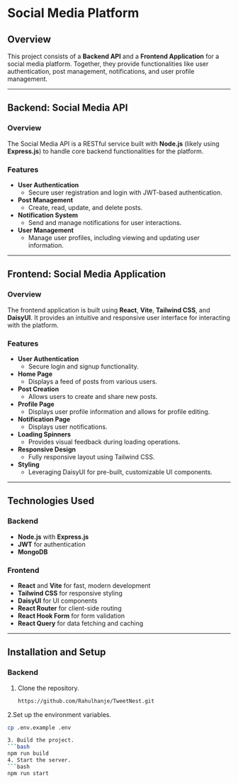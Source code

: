 # Social Media Platform

## Overview

This project consists of a **Backend API** and a **Frontend Application** for a social media platform. Together, they provide functionalities like user authentication, post management, notifications, and user profile management.

---

## Backend: Social Media API

### Overview

The Social Media API is a RESTful service built with **Node.js** (likely using **Express.js**) to handle core backend functionalities for the platform. 

### Features

- **User Authentication**
  - Secure user registration and login with JWT-based authentication.
- **Post Management**
  - Create, read, update, and delete posts.
- **Notification System**
  - Send and manage notifications for user interactions.
- **User Management**
  - Manage user profiles, including viewing and updating user information.

---

## Frontend: Social Media Application

### Overview

The frontend application is built using **React**, **Vite**, **Tailwind CSS**, and **DaisyUI**. It provides an intuitive and responsive user interface for interacting with the platform.

### Features

- **User Authentication**
  - Secure login and signup functionality.
- **Home Page**
  - Displays a feed of posts from various users.
- **Post Creation**
  - Allows users to create and share new posts.
- **Profile Page**
  - Displays user profile information and allows for profile editing.
- **Notification Page**
  - Displays user notifications.
- **Loading Spinners**
  - Provides visual feedback during loading operations.
- **Responsive Design**
  - Fully responsive layout using Tailwind CSS.
- **Styling**
  - Leveraging DaisyUI for pre-built, customizable UI components.

---

## Technologies Used

### Backend
- **Node.js** with **Express.js** 
- **JWT** for authentication
- **MongoDB** 

### Frontend
- **React** and **Vite** for fast, modern development
- **Tailwind CSS** for responsive styling
- **DaisyUI** for UI components
- **React Router** for client-side routing
- **React Hook Form** for form validation
- **React Query** for data fetching and caching

---

## Installation and Setup

### Backend

1. Clone the repository.
   ```bash
   https://github.com/Rahulhanje/TweetNest.git

2.Set up the environment variables.
   ```bash
   cp .env.example .env
   
3. Build the project.
   ```bash
   npm run build
4. Start the server.
   ```bash
   npm run start